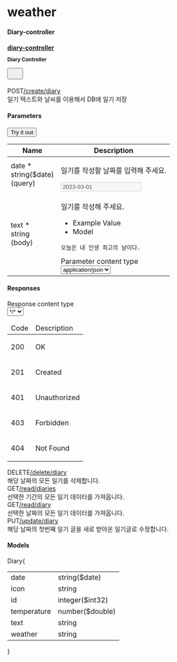 # weather

#### Diary-controller
<div class="wrapper"><section class="block col-12 block-desktop col-12-desktop"><div><span><div class="opblock-tag-section is-open"><h4 class="opblock-tag" id="operations-tag-diary-controller" data-tag="diary-controller" data-is-open="true"><a class="nostyle" href="#/diary-controller"><span>diary-controller</span></a><small><div class="markdown"><p>Diary Controller</p>
</div></small><div></div><button class="expand-operation" title="Collapse operation"><svg class="arrow" width="20" height="20"><use href="#large-arrow-down" xlink:href="#large-arrow-down"></use></svg></button></h4><div class="no-margin"><!-- react-text: 95 --> <!-- /react-text --><span><div class="opblock opblock-post is-open" id="operations-diary-controller-createDiaryUsingPOST"><div class="opblock-summary opblock-summary-post"><span class="opblock-summary-method">POST</span><span class="opblock-summary-path" data-path="/create/diary"><a class="nostyle" href="#/diary-controller/createDiaryUsingPOST"><span>​/create​/diary</span></a></span><div class="opblock-summary-description">일기 텍스트와 날씨를 이용해서 DB에 일기 저장</div><!-- react-empty: 104 --></div><div class="no-margin"><!-- react-text: 739 --> <!-- /react-text --><div class="opblock-body"><div class="opblock-section"><div class="opblock-section-header"><div class="tab-header"><h4 class="opblock-title">Parameters</h4></div><div class="try-out"><button class="btn try-out__btn">Try it out </button></div></div><div class="parameters-container"><div class="table-container"><table class="parameters"><thead><tr><th class="col_header parameters-col_name">Name</th><th class="col_header parameters-col_description">Description</th></tr></thead><tbody><tr data-param-name="date" data-param-in="query"><td class="parameters-col_name"><div class="parameter__name required"><!-- react-text: 758 -->date<!-- /react-text --><span>&nbsp;*</span></div><div class="parameter__type"><!-- react-text: 761 -->string<!-- /react-text --><span class="prop-format"><!-- react-text: 763 -->($<!-- /react-text --><!-- react-text: 764 -->date<!-- /react-text --><!-- react-text: 765 -->)<!-- /react-text --></span></div><div class="parameter__deprecated"></div><div class="parameter__in"><!-- react-text: 768 -->(<!-- /react-text --><!-- react-text: 769 -->query<!-- /react-text --><!-- react-text: 770 -->)<!-- /react-text --></div></td><td class="parameters-col_description"><div class="markdown"><p>일기를 작성할 날짜를 입력해 주세요.</p>
</div><input type="text" class="" title="" placeholder="date - 일기를 작성할 날짜를 입력해 주세요." disabled="" value="2023-03-01"></td></tr><tr data-param-name="text" data-param-in="body"><td class="parameters-col_name"><div class="parameter__name required"><!-- react-text: 777 -->text<!-- /react-text --><span>&nbsp;*</span></div><div class="parameter__type"><!-- react-text: 780 -->string<!-- /react-text --></div><div class="parameter__deprecated"></div><div class="parameter__in"><!-- react-text: 783 -->(<!-- /react-text --><!-- react-text: 784 -->body<!-- /react-text --><!-- react-text: 785 -->)<!-- /react-text --></div></td><td class="parameters-col_description"><div class="markdown"><p>일기를 작성해 주세요.</p>
</div><div class="model-example"><ul class="tab"><li class="tabitem active"><a class="tablinks" data-name="example">Example Value</a></li><li class="tabitem"><a class="tablinks" data-name="model">Model</a></li></ul><div><div class="body-param" data-param-name="text" data-param-in="body"><div class="highlight-code"><pre class="body-param__example microlight"><span class="token-not-formatted">오</span><span class="token-not-formatted">늘</span><span class="token-not-formatted">은 </span><span class="token-not-formatted">내 </span><span class="token-not-formatted">인</span><span class="token-not-formatted">생 </span><span class="token-not-formatted">최</span><span class="token-not-formatted">고</span><span class="token-not-formatted">의 </span><span class="token-not-formatted">날</span><span class="token-not-formatted">이</span><span class="token-not-formatted">다</span><span class="">.</span></pre></div><div class="body-param-options"><label for=""><span>Parameter content type</span><div class="content-type-wrapper body-param-content-type"><select class="content-type"><option value="application/json">application/json</option></select></div></label></div></div></div></div></td></tr></tbody></table></div></div></div><div class="execute-wrapper"></div><div class="responses-wrapper"><div class="opblock-section-header"><h4>Responses</h4><label><span>Response content type</span><div class="content-type-wrapper execute-content-type"><select class="content-type"><option value="*/*">*/*</option></select></div></label></div><div class="responses-inner"><table class="responses-table"><thead><tr class="responses-header"><td class="col_header response-col_status">Code</td><td class="col_header response-col_description">Description</td></tr></thead><tbody><tr class="response " data-code="200"><td class="response-col_status">200</td><td class="response-col_description"><div class="response-col_description__inner"><div class="markdown"><p>OK</p>
</div></div></td></tr><tr class="response " data-code="201"><td class="response-col_status">201</td><td class="response-col_description"><div class="response-col_description__inner"><div class="markdown"><p>Created</p>
</div></div></td></tr><tr class="response " data-code="401"><td class="response-col_status">401</td><td class="response-col_description"><div class="response-col_description__inner"><div class="markdown"><p>Unauthorized</p>
</div></div></td></tr><tr class="response " data-code="403"><td class="response-col_status">403</td><td class="response-col_description"><div class="response-col_description__inner"><div class="markdown"><p>Forbidden</p>
</div></div></td></tr><tr class="response " data-code="404"><td class="response-col_status">404</td><td class="response-col_description"><div class="response-col_description__inner"><div class="markdown"><p>Not Found</p>
</div></div></td></tr></tbody></table></div></div></div><!-- react-text: 844 --> <!-- /react-text --></div></div></span><span><div class="opblock opblock-delete" id="operations-diary-controller-deleteDiaryUsingDELETE"><div class="opblock-summary opblock-summary-delete"><span class="opblock-summary-method">DELETE</span><span class="opblock-summary-path" data-path="/delete/diary"><a class="nostyle" href="#/diary-controller/deleteDiaryUsingDELETE"><span>​/delete​/diary</span></a></span><div class="opblock-summary-description">해당 날짜의 모든 일기를 삭제합니다.</div><!-- react-empty: 114 --></div><noscript></noscript></div></span><span><div class="opblock opblock-get" id="operations-diary-controller-readDiariesUsingGET"><div class="opblock-summary opblock-summary-get"><span class="opblock-summary-method">GET</span><span class="opblock-summary-path" data-path="/read/diaries"><a class="nostyle" href="#/diary-controller/readDiariesUsingGET"><span>​/read​/diaries</span></a></span><div class="opblock-summary-description">선택한 기간의 모든 일기 데이터를 가져옵니다.</div><!-- react-empty: 129 --></div><noscript></noscript></div></span><span><div class="opblock opblock-get" id="operations-diary-controller-readDiaryUsingGET"><div class="opblock-summary opblock-summary-get"><span class="opblock-summary-method">GET</span><span class="opblock-summary-path" data-path="/read/diary"><a class="nostyle" href="#/diary-controller/readDiaryUsingGET"><span>​/read​/diary</span></a></span><div class="opblock-summary-description">선택한 날짜의 모든 일기 데이터를 가져옵니다.</div><!-- react-empty: 139 --></div><noscript></noscript></div></span><span><div class="opblock opblock-put" id="operations-diary-controller-updateDiaryUsingPUT"><div class="opblock-summary opblock-summary-put"><span class="opblock-summary-method">PUT</span><span class="opblock-summary-path" data-path="/update/diary"><a class="nostyle" href="#/diary-controller/updateDiaryUsingPUT"><span>​/update​/diary</span></a></span><div class="opblock-summary-description">해당 날짜의 첫번째 일기 글을 새로 받아온 일기글로 수정합니다.</div><!-- react-empty: 149 --></div><noscript></noscript></div></span><!-- react-text: 151 --> <!-- /react-text --></div></div></span></div></section></div>

#### Models
<div id="model-Diary" class="model-container"><span class="models-jump-to-path"><!-- react-empty: 557 --></span><span class="model-box"><div class="model-box"><span class="model"><span class=""><span class="pointer"><span class="model-title"><span class="model-title__text">Diary</span></span></span><span class="pointer"><span class="model-toggle"></span></span><span class="brace-open object">{</span><span class="inner-object"><table class="model"><tbody><tr class="property-row"><td><!-- react-text: 581 -->date<!-- /react-text --></td><td><span class="model"><span class="prop"><span class="prop-type">string</span><span class="prop-format"><!-- react-text: 587 -->($<!-- /react-text --><!-- react-text: 588 -->date<!-- /react-text --><!-- react-text: 589 -->)<!-- /react-text --></span></span></span></td></tr><tr class="property-row"><td><!-- react-text: 592 -->icon<!-- /react-text --></td><td><span class="model"><span class="prop"><span class="prop-type">string</span></span></span></td></tr><tr class="property-row"><td><!-- react-text: 599 -->id<!-- /react-text --></td><td><span class="model"><span class="prop"><span class="prop-type">integer</span><span class="prop-format"><!-- react-text: 605 -->($<!-- /react-text --><!-- react-text: 606 -->int32<!-- /react-text --><!-- react-text: 607 -->)<!-- /react-text --></span></span></span></td></tr><tr class="property-row"><td><!-- react-text: 610 -->temperature<!-- /react-text --></td><td><span class="model"><span class="prop"><span class="prop-type">number</span><span class="prop-format"><!-- react-text: 616 -->($<!-- /react-text --><!-- react-text: 617 -->double<!-- /react-text --><!-- react-text: 618 -->)<!-- /react-text --></span></span></span></td></tr><tr class="property-row"><td><!-- react-text: 621 -->text<!-- /react-text --></td><td><span class="model"><span class="prop"><span class="prop-type">string</span></span></span></td></tr><tr class="property-row"><td><!-- react-text: 628 -->weather<!-- /react-text --></td><td><span class="model"><span class="prop"><span class="prop-type">string</span></span></span></td></tr></tbody></table></span><span class="brace-close">}</span></span></span></div></span></div>
